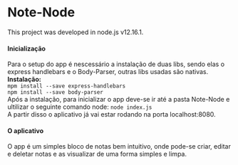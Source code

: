 # Note-Node  
This project was developed in node.js v12.16.1.  

#### Inicialização  
Para o setup do app é nescessário a instalação de duas libs, sendo elas o express handlebars e o Body-Parser, outras libs usadas são nativas.  
**Instalação:**  
`mpm install --save express-handlebars`  
`npm install --save body-parser`  
Após a instalação, para inicializar o app deve-se ir até a pasta Note-Node e ultilizar o seguinte comando node:
`node index.js`  
A partir disso o aplicativo já vai estar rodando na porta localhost:8080.  
#### O aplicativo  
O app é um simples bloco de notas bem intuitivo, onde pode-se criar, editar e deletar notas e as visualizar de uma forma simples e limpa.  